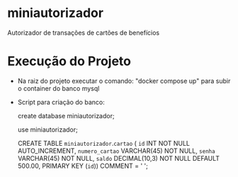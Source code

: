 # miniautorizador
Autorizador de transações de cartões de benefícios

# Execução do Projeto

- Na raiz do projeto executar o comando: "docker compose up" para subir o container do banco mysql

- Script para criação do banco:

  create database miniautorizador;
  
  use miniautorizador;

  CREATE TABLE `miniautorizador`.`cartao` (
    `id` INT NOT NULL AUTO_INCREMENT,
    `numero_cartao` VARCHAR(45) NOT NULL,
    `senha` VARCHAR(45) NOT NULL,
    `saldo` DECIMAL(10,3) NOT NULL DEFAULT 500.00,
    PRIMARY KEY (`id`))
  COMMENT = '					';
